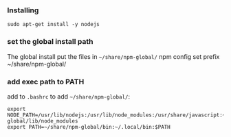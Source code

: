 ### Installing
    sudo apt-get install -y nodejs
    
### set the global install path
The global install put the files in `~/share/npm-global/`
    npm config set prefix ~/share/npm-global/
    
### add exec path to PATH
add to `.bashrc` to add `~/share/npm-global/`:

    export NODE_PATH=/usr/lib/nodejs:/usr/lib/node_modules:/usr/share/javascript:~/share/npm-global/lib/node_modules
    export PATH=~/share/npm-global/bin:~/.local/bin:$PATH

